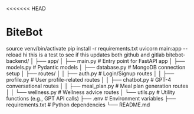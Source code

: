 <<<<<<< HEAD
# BiteBot

source venv/bin/activate
pip install -r requirements.txt
uvicorn main:app --reload
hi this is a test to see if this updates both github and gitlab
bitebot-backend/
│
├── app/
│   ├── main.py              # Entry point for FastAPI app
│   ├── models.py            # Pydantic models
│   ├── database.py          # MongoDB connection setup
│   ├── routes/
│   │   ├── auth.py          # Login/Signup routes
│   │   ├── profile.py       # User profile-related routes
│   │   ├── chatbot.py       # GPT-4 conversational routes
│   │   ├── meal_plan.py     # Meal plan generation routes
│   │   └── wellness.py      # Wellness advice routes
│   └── utils.py             # Utility functions (e.g., GPT API calls)
├── .env                     # Environment variables
├── requirements.txt         # Python dependencies
└── README.md